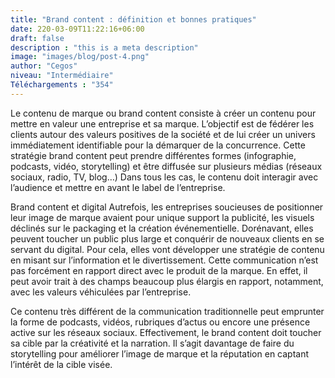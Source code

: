 ```yaml
---
title: "Brand content : définition et bonnes pratiques"
date: 220-03-09T11:22:16+06:00
draft: false
description : "this is a meta description"
image: "images/blog/post-4.png"
author: "Cegos"
niveau: "Intermédiaire"
Téléchargements : "354"
---
```


Le contenu de marque ou brand content consiste à créer un contenu pour mettre en valeur une entreprise et sa marque. L’objectif est de fédérer les clients autour des valeurs positives de la société et de lui créer un univers immédiatement identifiable pour la démarquer de la concurrence. Cette stratégie brand content peut prendre différentes formes (infographie, podcasts, vidéo, storytelling) et être diffusée sur plusieurs médias (réseaux sociaux, radio, TV, blog…) Dans tous les cas, le contenu doit interagir avec l’audience et mettre en avant le label de l’entreprise.

Brand content et digital
Autrefois, les entreprises soucieuses de positionner leur image de marque avaient pour unique support la publicité, les visuels déclinés sur le packaging et la création événementielle. Dorénavant, elles peuvent toucher un public plus large et conquérir de nouveaux clients en se servant du digital. Pour cela, elles vont développer une stratégie de contenu en misant sur l’information et le divertissement. Cette communication n’est pas forcément en rapport direct avec le produit de la marque. En effet, il peut avoir trait à des champs beaucoup plus élargis en rapport, notamment, avec les valeurs véhiculées par l’entreprise.

Ce contenu très différent de la communication traditionnelle peut emprunter la forme de podcasts, vidéos, rubriques d’actus ou encore une présence active sur les réseaux sociaux. Effectivement, le brand content doit toucher sa cible par la créativité et la narration. Il s’agit davantage de faire du storytelling pour améliorer l’image de marque et la réputation en captant l’intérêt de la cible visée.
